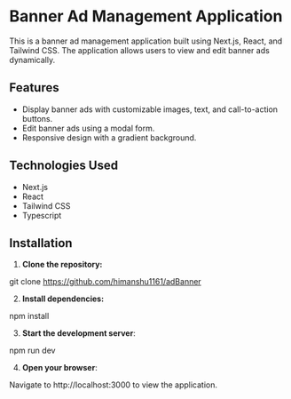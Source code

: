 # Banner Ad Management Application

This is a banner ad management application built using Next.js, React, and Tailwind CSS. The application allows users to view and edit banner ads dynamically.

## Features

- Display banner ads with customizable images, text, and call-to-action buttons.
- Edit banner ads using a modal form.
- Responsive design with a gradient background.

## Technologies Used

- Next.js
- React
- Tailwind CSS
- Typescript

## Installation

1. **Clone the repository:**

git clone https://github.com/himanshu1161/adBanner

2. **Install dependencies:**

npm install

3. **Start the development server**:

npm run dev

4. **Open your browser**:

Navigate to http://localhost:3000 to view the application.

